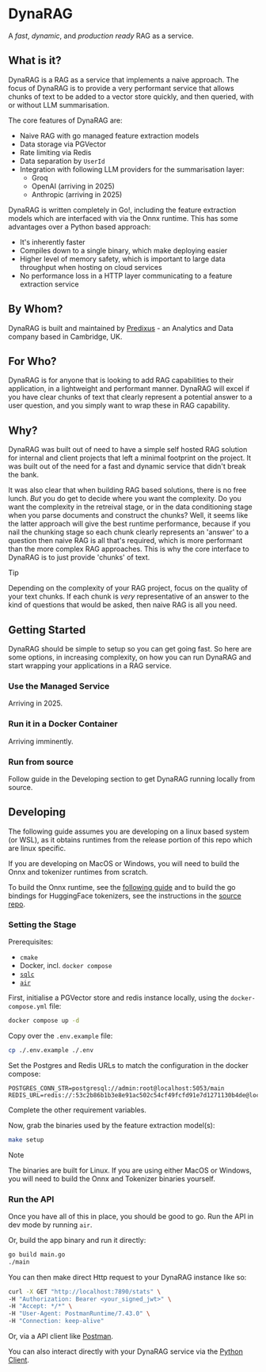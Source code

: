 # DynaRAG
A _fast_, _dynamic_, and _production ready_ RAG as a service.

## What is it?
DynaRAG is a RAG as a service that implements a naive approach. The focus of DynaRAG is to provide a very
performant service that allows chunks of text to be added to a vector store quickly, and then queried, with 
or without LLM summarisation.

The core features of DynaRAG are:

- Naive RAG with go managed feature extraction models 
- Data storage via PGVector
- Rate limiting via Redis
- Data separation by `UserId`
- Integration with following LLM providers for the summarisation layer:
    - Groq
    - OpenAI (arriving in 2025)
    - Anthropic (arriving in 2025)

DynaRAG is written completely in Go!, including the feature extraction models which are interfaced with via
the Onnx runtime. This has some advantages over a Python based approach:

- It's inherently faster
- Compiles down to a single binary, which make deploying easier
- Higher level of memory safety, which is important to large data throughput when hosting on cloud services
- No performance loss in a HTTP layer communicating to a feature extraction service

## By Whom?
DynaRAG is built and maintained by [Predixus](https://www.predixus.com) - an Analytics and Data company
based in Cambridge, UK.

## For Who?
DynaRAG is for anyone that is looking to add RAG capabilities to their application, in a lightweight and 
performant manner. DynaRAG will excel if you have clear chunks of text that clearly represent a potential
answer to a user question, and you simply want to wrap these in RAG capability.

## Why?
DynaRAG was built out of need to have a simple self hosted RAG solution for internal and client projects 
that left a minimal footprint on the project. It was built out of the need for a fast and dynamic service
that didn't break the bank.

It was also clear that when building RAG based solutions, there is no free lunch. *But* you do get to decide
where you want the complexity. Do you want the complexity in the retreival stage, or in the data conditioning
stage when you parse documents and construct the chunks? Well, it seems like the latter approach will give
the best runtime performance, because if you nail the chunking stage so each chunk clearly represents an 
'answer' to a question then naive RAG is all that's required, which is more performant than the more complex
RAG approaches. This is why the core interface to DynaRAG is to just provide 'chunks' of text. 

> [!TIP]
> Depending on the complexity of your RAG project, focus on the quality of your text chunks. If each chunk
> is *very* representative of an answer to the kind of questions that would be asked, then naive RAG is all
> you need.

## Getting Started
DynaRAG should be simple to setup so you can get going fast. So here are some options, in increasing complexity, on
how you can run DynaRAG and start wrapping your applications in a RAG service. 

### Use the Managed Service
Arriving in 2025.

### Run it in a Docker Container
Arriving imminently.

### Run from source
Follow guide in the Developing section to get DynaRAG running locally from source.

## Developing
The following guide assumes you are developing on a linux based system (or WSL), as it obtains runtimes
from the release portion of this repo which are linux specific.

If you are developing on MacOS or Windows, you will need to build the Onnx and tokenizer runtimes
from scratch.

To build the Onnx runtime, see the [following guide](https://onnxruntime.ai/docs/build/) and to build 
the go bindings for HuggingFace tokenizers, see the instructions in the [source repo](https://github.com/daulet/tokenizers).

### Setting the Stage
Prerequisites:
- `cmake`
- Docker, incl. `docker compose`
- [`sqlc`](https://docs.sqlc.dev/en/stable/overview/install.html)
- [`air`](https://github.com/air-verse/air)

First, initialise a PGVector store and redis instance locally, using the `docker-compose.yml` file:

```bash
docker compose up -d
```

Copy over the `.env.example` file:
```bash
cp ./.env.example ./.env
```

Set the Postgres and Redis URLs to match the configuration in the docker compose:

```env
POSTGRES_CONN_STR=postgresql://admin:root@localhost:5053/main
REDIS_URL=redis://:53c2b86b1b3e8e91ac502c54cf49fcfd91e7d1271130b4de@localhost:6380
```
Complete the other requirement variables.

Now, grab the binaries used by the feature extraction model(s):
```bash
make setup
```

> [!NOTE]
> The binaries are built for Linux. If you are using either MacOS or Windows, you will need to build
> the Onnx and Tokenizer binaries yourself.

### Run the API
Once you have all of this in place, you should be good to go. Run the API in dev mode by running `air`.

Or, build the app binary and run it directly:
```bash
go build main.go
./main
```

You can then make direct Http request to your DynaRAG instance like so:
```bash
curl -X GET "http://localhost:7890/stats" \
-H "Authorization: Bearer <your_signed_jwt>" \
-H "Accept: */*" \
-H "User-Agent: PostmanRuntime/7.43.0" \
-H "Connection: keep-alive"
```

Or, via a API client like [Postman](https://predixus.postman.co/workspace/Predixus~6a7e467f-45da-4e1d-8583-cc2611bf0431/collection/35165780-5ace5502-2a05-4179-a0c8-ff27dba0df9b?action=share&creator=35165780).

You can also interact directly with your DynaRAG service via the 
[Python Client](https://github.com/Predixus/DynaRAG-Python-Client).
